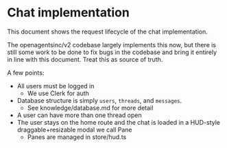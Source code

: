 # Chat implementation

This document shows the request lifecycle of the chat implementation. 

The openagentsinc/v2 codebase largely implements this now, but there is still some work to be done to fix bugs in the codebase and bring it entirely in line with this document. Treat this as source of truth.

A few points:
- All users must be logged in
  - We use Clerk for auth
- Database structure is simply `users`, `threads`, and `messages`.
  - See knowledge/database.md for more detail
- A user can have more than one thread open
- The user stays on the home route and the chat is loaded in a HUD-style draggable+resizable modal we call Pane 
  - Panes are managed in store/hud.ts


